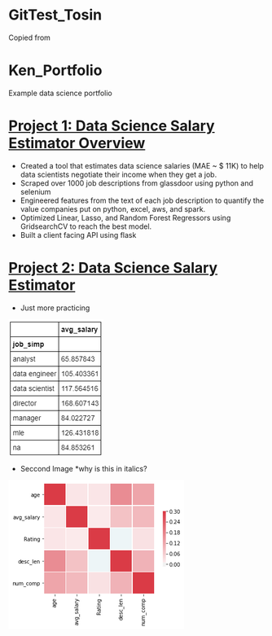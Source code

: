 # GitTest_Tosin
Copied from
# Ken_Portfolio
Example data science portfolio

# [Project 1: Data Science Salary Estimator Overview](https://github.com/PlayingNumbers/ds_salary_proj) 
* Created a tool that estimates data science salaries (MAE ~ $ 11K) to help data scientists negotiate their income when they get a job.
* Scraped over 1000 job descriptions from glassdoor using python and selenium
* Engineered features from the text of each job description to quantify the value companies put on python, excel, aws, and spark. 
* Optimized Linear, Lasso, and Random Forest Regressors using GridsearchCV to reach the best model. 
* Built a client facing API using flask 

# [Project 2: Data Science Salary Estimator](https://github.com/PlayingNumbers/ds_salary_proj)
* Just more practicing 

![](https://github.com/TosinBabatunde/GitTest/blob/main/GitTest%20Images/salary_by_job_title.png "Salary by Position")

* Seccond Image
*why is this in italics?

![](https://github.com/TosinBabatunde/GitTest/blob/main/GitTest%20Images/correlation_visual.png "Correlation Visual")
